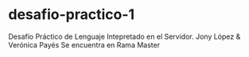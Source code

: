 # desafio-practico-1
Desafío Práctico de Lenguaje Intepretado en el Servidor. Jony López &amp; Verónica Payés
Se encuentra en Rama Master
